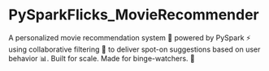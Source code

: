 # PySparkFlicks_MovieRecommender
A personalized movie recommendation system 🎥 powered by PySpark ⚡ using collaborative filtering 🤝 to deliver spot-on suggestions based on user behavior 📊. Built for scale. Made for binge-watchers. 🍿
